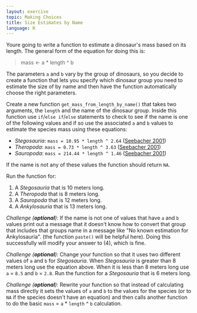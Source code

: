 ```yaml
---
layout: exercise
topic: Making Choices
title: Size Estimates by Name
language: R
---
```


Youre going to write a function to estimate a dinosaur's mass based on its length.
The general form of the equation for doing this is:

> mass <- a * length ^ b

The parameters `a` and `b` vary by the group of dinosaurs, so you
decide to create a function that lets you specify which dinosaur group you need
to estimate the size of by name and then have the function automatically choose
the right parameters.

Create a new function `get_mass_from_length_by_name()` that takes two arguments,
the `length` and the name of the dinosaur group. Inside this function use
`if`/`else if`/`else` statements to check to see if the name is one of the
following values and if so use the associated `a` and `b` values to estimate the
species mass using these equations:

* *Stegosauria*:  `mass = 10.95 * length ^ 2.64` ([Seebacher 2001](http://www.jstor.org/stable/4524171))
* *Theropoda*:  `mass = 0.73 * length ^ 3.63` ([Seebacher 2001](http://www.jstor.org/stable/4524171))
* *Sauropoda*:  `mass = 214.44 * length ^ 1.46` ([Seebacher 2001](http://www.jstor.org/stable/4524171))

If the name is not any of these values the function should return `NA`.

Run the function for:
1. A *Stegosauria* that is 10 meters long.
2. A *Theropoda* that is 8 meters long.
3. A *Sauropoda* that is 12 meters long.
4. A *Ankylosauria* that is 13 meters long.

*Challenge (**optional**)*: If the name is not one of values that have `a` and
`b` values print out a message that it doesn't know how to convert that group that includes that groups name in a message like "No known estimation for Ankylosauria". (the function `paste()` will be helpful here). Doing this successfully will modify your answer to (4), which is fine.

*Challenge (**optional**)*: Change your function so that it uses two different
values of `a` and `b` for *Stegosauria*. When *Stegosauria* is greater than 8
meters long use the equation above. When it is less than 8 meters long use `a` =
`8.5` and `b` = `2.8`. Run the function for a *Stegosauria* that is 6 meters
long.

*Challenge (**optional**)*: Rewrite your function so that instead of calculating mass directly it sets the values of `a` and `b` to the values for the species (or to `NA` if the species doesn't have an equation) and then calls another function to do the basic `mass` = `a` * `length` ^ `b` calculation.